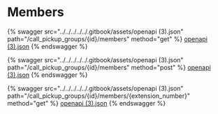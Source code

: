 # Members

{% swagger src="../../../../../.gitbook/assets/openapi (3).json" path="/call_pickup_groups/{id}/members" method="get" %}
[openapi (3).json](<../../../../../.gitbook/assets/openapi (3).json>)
{% endswagger %}

{% swagger src="../../../../../.gitbook/assets/openapi (3).json" path="/call_pickup_groups/{id}/members" method="post" %}
[openapi (3).json](<../../../../../.gitbook/assets/openapi (3).json>)
{% endswagger %}

{% swagger src="../../../../../.gitbook/assets/openapi (3).json" path="/call_pickup_groups/{id}/members/{extension_number}" method="get" %}
[openapi (3).json](<../../../../../.gitbook/assets/openapi (3).json>)
{% endswagger %}
